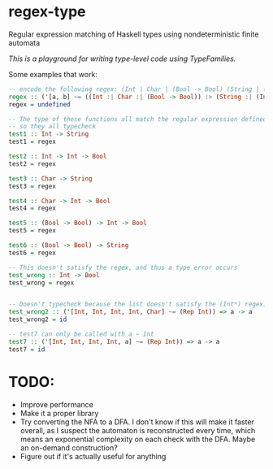# regex-type
Regular expression matching of Haskell types using nondeterministic finite automata

*This is a playground for writing type-level code using TypeFamilies.*

Some examples that work:

```haskell
-- encode the following regex: (Int | Char | (Bool -> Bool) (String | (Int -> Bool))
regex :: ('[a, b] ~= ((Int :| Char :| (Bool -> Bool)) :> (String :| (Int -> Bool)))) => a -> b
regex = undefined

-- The type of these functions all match the regular expression defined in the type of regex
-- so they all typecheck
test1 :: Int -> String
test1 = regex

test2 :: Int -> Int -> Bool
test2 = regex

test3 :: Char -> String
test3 = regex

test4 :: Char -> Int -> Bool
test4 = regex

test5 :: (Bool -> Bool) -> Int -> Bool
test5 = regex

test6 :: (Bool -> Bool) -> String
test6 = regex

-- This doesn't satisfy the regex, and thus a type error occurs
test_wrong :: Int -> Bool
test_wrong = regex


-- Doesn't typecheck because the list doesn't satisfy the (Int*) regex.
test_wrong2 :: ('[Int, Int, Int, Int, Char] ~= (Rep Int)) => a -> a
test_wrong2 = id

-- test7 can only be called with a ~ Int
test7 :: ('[Int, Int, Int, Int, a] ~= (Rep Int)) => a -> a
test7 = id
```

# TODO:
- Improve performance
- Make it a proper library
- Try converting the NFA to a DFA. I don't know if this will make it faster overall, as I suspect the automaton is reconstructed every time, which means an exponential complexity on each check with the DFA. Maybe an on-demand construction?
- Figure out if it's actually useful for anything
